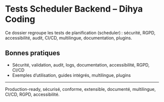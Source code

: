 # Tests Scheduler Backend – Dihya Coding

Ce dossier regroupe les tests de planification (scheduler) : sécurité, RGPD, accessibilité, audit, CI/CD, multilingue, documentation, plugins.

## Bonnes pratiques

- Sécurité, validation, audit, logs, documentation, accessibilité, RGPD, CI/CD
- Exemples d’utilisation, guides intégrés, multilingue, plugins

---

Production-ready, sécurisé, conforme, extensible, documenté, multilingue, CI/CD, RGPD, accessibilité.
